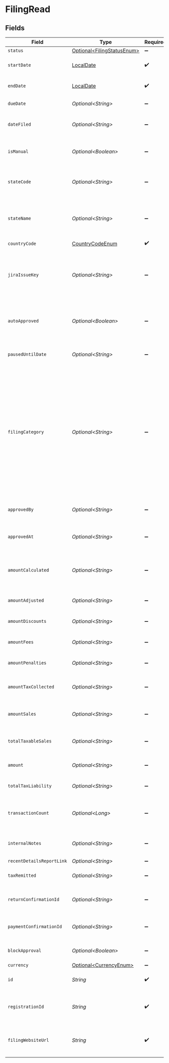 # FilingRead


## Fields

| Field                                                                                                                                                                                                                                                                                                                                           | Type                                                                                                                                                                                                                                                                                                                                            | Required                                                                                                                                                                                                                                                                                                                                        | Description                                                                                                                                                                                                                                                                                                                                     |
| ----------------------------------------------------------------------------------------------------------------------------------------------------------------------------------------------------------------------------------------------------------------------------------------------------------------------------------------------- | ----------------------------------------------------------------------------------------------------------------------------------------------------------------------------------------------------------------------------------------------------------------------------------------------------------------------------------------------- | ----------------------------------------------------------------------------------------------------------------------------------------------------------------------------------------------------------------------------------------------------------------------------------------------------------------------------------------------- | ----------------------------------------------------------------------------------------------------------------------------------------------------------------------------------------------------------------------------------------------------------------------------------------------------------------------------------------------- |
| `status`                                                                                                                                                                                                                                                                                                                                        | [Optional\<FilingStatusEnum>](../../models/components/FilingStatusEnum.md)                                                                                                                                                                                                                                                                      | :heavy_minus_sign:                                                                                                                                                                                                                                                                                                                              | N/A                                                                                                                                                                                                                                                                                                                                             |
| `startDate`                                                                                                                                                                                                                                                                                                                                     | [LocalDate](https://docs.oracle.com/javase/8/docs/api/java/time/LocalDate.html)                                                                                                                                                                                                                                                                 | :heavy_check_mark:                                                                                                                                                                                                                                                                                                                              | The start date of the filing period.                                                                                                                                                                                                                                                                                                            |
| `endDate`                                                                                                                                                                                                                                                                                                                                       | [LocalDate](https://docs.oracle.com/javase/8/docs/api/java/time/LocalDate.html)                                                                                                                                                                                                                                                                 | :heavy_check_mark:                                                                                                                                                                                                                                                                                                                              | The end date of the filing period.                                                                                                                                                                                                                                                                                                              |
| `dueDate`                                                                                                                                                                                                                                                                                                                                       | *Optional\<String>*                                                                                                                                                                                                                                                                                                                             | :heavy_minus_sign:                                                                                                                                                                                                                                                                                                                              | The due date of the filing.                                                                                                                                                                                                                                                                                                                     |
| `dateFiled`                                                                                                                                                                                                                                                                                                                                     | *Optional\<String>*                                                                                                                                                                                                                                                                                                                             | :heavy_minus_sign:                                                                                                                                                                                                                                                                                                                              | The date the filing was completed, if applicable.                                                                                                                                                                                                                                                                                               |
| `isManual`                                                                                                                                                                                                                                                                                                                                      | *Optional\<Boolean>*                                                                                                                                                                                                                                                                                                                            | :heavy_minus_sign:                                                                                                                                                                                                                                                                                                                              | Indicates if the filing was done manually.                                                                                                                                                                                                                                                                                                      |
| `stateCode`                                                                                                                                                                                                                                                                                                                                     | *Optional\<String>*                                                                                                                                                                                                                                                                                                                             | :heavy_minus_sign:                                                                                                                                                                                                                                                                                                                              | The code of the state associated with the filing (e.g., IA, NY).                                                                                                                                                                                                                                                                                |
| `stateName`                                                                                                                                                                                                                                                                                                                                     | *Optional\<String>*                                                                                                                                                                                                                                                                                                                             | :heavy_minus_sign:                                                                                                                                                                                                                                                                                                                              | The name of the state associated with the filing<br/>        (e.g., Iowa, New York).                                                                                                                                                                                                                                                            |
| `countryCode`                                                                                                                                                                                                                                                                                                                                   | [CountryCodeEnum](../../models/components/CountryCodeEnum.md)                                                                                                                                                                                                                                                                                   | :heavy_check_mark:                                                                                                                                                                                                                                                                                                                              | N/A                                                                                                                                                                                                                                                                                                                                             |
| `jiraIssueKey`                                                                                                                                                                                                                                                                                                                                  | *Optional\<String>*                                                                                                                                                                                                                                                                                                                             | :heavy_minus_sign:                                                                                                                                                                                                                                                                                                                              | The associated JIRA issue key for tracking the filing,<br/>        if available. Can be null.                                                                                                                                                                                                                                                   |
| `autoApproved`                                                                                                                                                                                                                                                                                                                                  | *Optional\<Boolean>*                                                                                                                                                                                                                                                                                                                            | :heavy_minus_sign:                                                                                                                                                                                                                                                                                                                              | Indicates if the filing was auto-approved. Defaults to false.                                                                                                                                                                                                                                                                                   |
| `pausedUntilDate`                                                                                                                                                                                                                                                                                                                               | *Optional\<String>*                                                                                                                                                                                                                                                                                                                             | :heavy_minus_sign:                                                                                                                                                                                                                                                                                                                              | Indicates the date when filing will be unpaused.                                                                                                                                                                                                                                                                                                |
| `filingCategory`                                                                                                                                                                                                                                                                                                                                | *Optional\<String>*                                                                                                                                                                                                                                                                                                                             | :heavy_minus_sign:                                                                                                                                                                                                                                                                                                                              | Category of filing. Common values:<br/>                                    REGULAR (standard periodic filing),<br/>                                    PREPAYMENT (prepayment or estimated tax),<br/>                                    AMENDMENT (amended return).<br/>                                    Different categories can have overlapping periods. |
| `approvedBy`                                                                                                                                                                                                                                                                                                                                    | *Optional\<String>*                                                                                                                                                                                                                                                                                                                             | :heavy_minus_sign:                                                                                                                                                                                                                                                                                                                              | User ID of who approved the filing.                                                                                                                                                                                                                                                                                                             |
| `approvedAt`                                                                                                                                                                                                                                                                                                                                    | *Optional\<String>*                                                                                                                                                                                                                                                                                                                             | :heavy_minus_sign:                                                                                                                                                                                                                                                                                                                              | Timestamp when the filing was approved.                                                                                                                                                                                                                                                                                                         |
| `amountCalculated`                                                                                                                                                                                                                                                                                                                              | *Optional\<String>*                                                                                                                                                                                                                                                                                                                             | :heavy_minus_sign:                                                                                                                                                                                                                                                                                                                              | The calculated amount for the filing. Defaults to 0.00.                                                                                                                                                                                                                                                                                         |
| `amountAdjusted`                                                                                                                                                                                                                                                                                                                                | *Optional\<String>*                                                                                                                                                                                                                                                                                                                             | :heavy_minus_sign:                                                                                                                                                                                                                                                                                                                              | Adjusted amount, if any.                                                                                                                                                                                                                                                                                                                        |
| `amountDiscounts`                                                                                                                                                                                                                                                                                                                               | *Optional\<String>*                                                                                                                                                                                                                                                                                                                             | :heavy_minus_sign:                                                                                                                                                                                                                                                                                                                              | Discounts applied to the filing.                                                                                                                                                                                                                                                                                                                |
| `amountFees`                                                                                                                                                                                                                                                                                                                                    | *Optional\<String>*                                                                                                                                                                                                                                                                                                                             | :heavy_minus_sign:                                                                                                                                                                                                                                                                                                                              | Discounts applied to the amount.                                                                                                                                                                                                                                                                                                                |
| `amountPenalties`                                                                                                                                                                                                                                                                                                                               | *Optional\<String>*                                                                                                                                                                                                                                                                                                                             | :heavy_minus_sign:                                                                                                                                                                                                                                                                                                                              | Penalties applied to the filing.                                                                                                                                                                                                                                                                                                                |
| `amountTaxCollected`                                                                                                                                                                                                                                                                                                                            | *Optional\<String>*                                                                                                                                                                                                                                                                                                                             | :heavy_minus_sign:                                                                                                                                                                                                                                                                                                                              | Total tax collected during the filing period.                                                                                                                                                                                                                                                                                                   |
| `amountSales`                                                                                                                                                                                                                                                                                                                                   | *Optional\<String>*                                                                                                                                                                                                                                                                                                                             | :heavy_minus_sign:                                                                                                                                                                                                                                                                                                                              | Total sales amount during the filing period.                                                                                                                                                                                                                                                                                                    |
| `totalTaxableSales`                                                                                                                                                                                                                                                                                                                             | *Optional\<String>*                                                                                                                                                                                                                                                                                                                             | :heavy_minus_sign:                                                                                                                                                                                                                                                                                                                              | Total taxable amount during the filing period.                                                                                                                                                                                                                                                                                                  |
| `amount`                                                                                                                                                                                                                                                                                                                                        | *Optional\<String>*                                                                                                                                                                                                                                                                                                                             | :heavy_minus_sign:                                                                                                                                                                                                                                                                                                                              | Final amount due for the filing.                                                                                                                                                                                                                                                                                                                |
| `totalTaxLiability`                                                                                                                                                                                                                                                                                                                             | *Optional\<String>*                                                                                                                                                                                                                                                                                                                             | :heavy_minus_sign:                                                                                                                                                                                                                                                                                                                              | Total tax liability for the filing.                                                                                                                                                                                                                                                                                                             |
| `transactionCount`                                                                                                                                                                                                                                                                                                                              | *Optional\<Long>*                                                                                                                                                                                                                                                                                                                               | :heavy_minus_sign:                                                                                                                                                                                                                                                                                                                              | Total number of transactions associated with the filing.                                                                                                                                                                                                                                                                                        |
| `internalNotes`                                                                                                                                                                                                                                                                                                                                 | *Optional\<String>*                                                                                                                                                                                                                                                                                                                             | :heavy_minus_sign:                                                                                                                                                                                                                                                                                                                              | Notes or comments related to the filing.                                                                                                                                                                                                                                                                                                        |
| `recentDetailsReportLink`                                                                                                                                                                                                                                                                                                                       | *Optional\<String>*                                                                                                                                                                                                                                                                                                                             | :heavy_minus_sign:                                                                                                                                                                                                                                                                                                                              | N/A                                                                                                                                                                                                                                                                                                                                             |
| `taxRemitted`                                                                                                                                                                                                                                                                                                                                   | *Optional\<String>*                                                                                                                                                                                                                                                                                                                             | :heavy_minus_sign:                                                                                                                                                                                                                                                                                                                              | The amount of tax remitted.                                                                                                                                                                                                                                                                                                                     |
| `returnConfirmationId`                                                                                                                                                                                                                                                                                                                          | *Optional\<String>*                                                                                                                                                                                                                                                                                                                             | :heavy_minus_sign:                                                                                                                                                                                                                                                                                                                              | Return confirmation ID, if applicable.                                                                                                                                                                                                                                                                                                          |
| `paymentConfirmationId`                                                                                                                                                                                                                                                                                                                         | *Optional\<String>*                                                                                                                                                                                                                                                                                                                             | :heavy_minus_sign:                                                                                                                                                                                                                                                                                                                              | Payment confirmation ID, if applicable.                                                                                                                                                                                                                                                                                                         |
| `blockApproval`                                                                                                                                                                                                                                                                                                                                 | *Optional\<Boolean>*                                                                                                                                                                                                                                                                                                                            | :heavy_minus_sign:                                                                                                                                                                                                                                                                                                                              | Indicates if the filing can be approved.                                                                                                                                                                                                                                                                                                        |
| `currency`                                                                                                                                                                                                                                                                                                                                      | [Optional\<CurrencyEnum>](../../models/components/CurrencyEnum.md)                                                                                                                                                                                                                                                                              | :heavy_minus_sign:                                                                                                                                                                                                                                                                                                                              | N/A                                                                                                                                                                                                                                                                                                                                             |
| `id`                                                                                                                                                                                                                                                                                                                                            | *String*                                                                                                                                                                                                                                                                                                                                        | :heavy_check_mark:                                                                                                                                                                                                                                                                                                                              | Unique identifier for the filing.                                                                                                                                                                                                                                                                                                               |
| `registrationId`                                                                                                                                                                                                                                                                                                                                | *String*                                                                                                                                                                                                                                                                                                                                        | :heavy_check_mark:                                                                                                                                                                                                                                                                                                                              | Identifier for the registration associated with the filing.                                                                                                                                                                                                                                                                                     |
| `filingWebsiteUrl`                                                                                                                                                                                                                                                                                                                              | *String*                                                                                                                                                                                                                                                                                                                                        | :heavy_check_mark:                                                                                                                                                                                                                                                                                                                              | Get the filing website URL for this filing's jurisdiction                                                                                                                                                                                                                                                                                       |